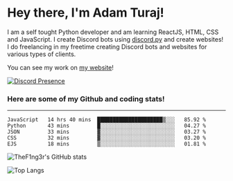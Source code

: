 # Hey there, I'm Adam Turaj!

I am a self tought Python developer and am learning ReactJS, HTML, CSS and JavaScript. I create Discord bots using [discord.py](https://github.com/Rapptz/discord.py) and create websites! I do freelancing in my freetime creating Discord bots and websites for various types of clients.

You can see my work on [my website](https://adamturaj.com)!

[![Discord Presence](https://lanyard.cnrad.dev/api/374147012599218176)](https://discord.com/users/374147012599218176)

### Here are some of my Github and coding stats!

---

<!--START_SECTION:waka-->
```text
JavaScript   14 hrs 40 mins  █████████████████████▒░░░   85.92 % 
Python       43 mins         █░░░░░░░░░░░░░░░░░░░░░░░░   04.27 % 
JSON         33 mins         ▓░░░░░░░░░░░░░░░░░░░░░░░░   03.27 % 
CSS          32 mins         ▓░░░░░░░░░░░░░░░░░░░░░░░░   03.20 % 
EJS          18 mins         ▒░░░░░░░░░░░░░░░░░░░░░░░░   01.81 % 
```
<!--END_SECTION:waka-->

![TheF1ng3r's GitHub stats](https://github-readme-stats.vercel.app/api?username=thef1ng3r&count_private=true&theme=dark)

![Top Langs](https://github-readme-stats.vercel.app/api/top-langs/?username=thef1ng3r&layout=compact&count_private=true&theme=dark)

